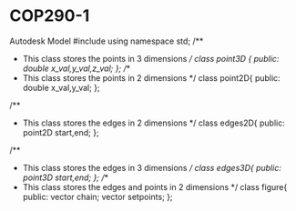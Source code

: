 # COP290-1
Autodesk Model
#include <iostream>
using namespace std;
/**
* This class stores the points in 3 dimensions
*/
class point3D {
public:
	double x_val,y_val,z_val;
};
/**
* This class stores the points in 2 dimensions
*/
class point2D{
public:
	double x_val,y_val;
};

/**
* This class stores the edges in 2 dimensions
*/
class edges2D{
public:
	point2D start,end;
};

/**
* This class stores the edges in 3 dimensions
*/
class edges3D{
public:
	point3D start,end;
};
/**
* This class stores the edges and points in 2 dimensions
*/
class figure{
public:
	vector<point2D> chain;
	vector<point2D> setpoints;
};
